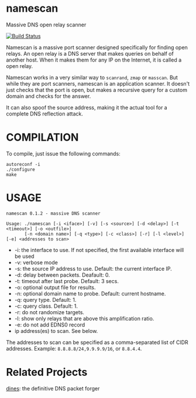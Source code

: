 
namescan
========

Massive DNS open relay scanner

[![Build Status](https://travis-ci.org/crondaemon/namescan.png?branch=master)](https://travis-ci.org/crondaemon/namescan)

Namescan is a massive port scanner designed specifically for finding open relays.
An open relay is a DNS server that makes queries on behalf of another host.
When it makes them for any IP on the Internet, it is called a open relay.

Namescan works in a very similar way to `scanrand`, `zmap` or `masscan`. But
while they are port scanners, namescan is an application scanner. It doesn't
just checks that the port is open, but makes a recursive query for a custom
domain and checks for the answer.

It can also spoof the source address, making it the actual tool for a complete
DNS reflection attack.

COMPILATION
===========
To compile, just issue the following commands:

    autoreconf -i
    ./configure
    make

USAGE
=====

    namescan 0.1.2 - massive DNS scanner

    Usage: ./namescan [-i <iface>] [-v] [-s <source>] [-d <delay>] [-t <timeout>] [-o <outfile>]
           [-n <domain name>] [-q <type>] [-c <class>] [-r] [-l <level>] [-e] <addresses to scan>
           
 * -i: the interface to use. If not specified, the first available interface will be used
 * -v: verbose mode
 * -s: the source IP address to use. Default: the current interface IP.
 * -d: delay between packets. Deafault: 0.
 * -t: timeout after last probe. Default: 3 secs.
 * -o: optional output file for results.
 * -n: optional domain name to probe. Default: current hostname.
 * -q: query type. Default: 1.
 * -c: query class. Default: 1.
 * -r: do not randomize targets.
 * -l: show only relays that are above this amplification ratio.
 * -e: do not add EDNS0 record
 * ip address(es) to scan. See below.

The addresses to scan can be specified as a comma-separated list of CIDR addresses.
Example: `8.8.8.8/24,9.9.9.9/16`, or `8.8.4.4`.

Related Projects
================

[dines](http://github.com/crondaemon/dines): the definitive DNS packet forger
